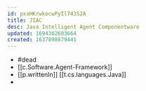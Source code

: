 ```yaml
---
id: pxxHKrwkocwPyIl743S2A
title: JIAC
desc: Java Intelligent Agent Componentware
updated: 1694362603664
created: 1637898879441
---
```


- #dead
- [[c.Software.Agent-Framework]]
- [[p.writtenIn]] [[t.cs.languages.Java]]
- 
